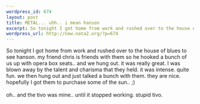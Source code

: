 ```yaml
--- 
wordpress_id: 674
layout: post
title: METAL... uhh.. i mean hanson
excerpt: So tonight I got home from work and rushed over to the house of blues to see hanson. my friend chris is friends with them so he hooked a bunch of us up with opera box seats.. and we hung out. it was really great. I was blown away by the talent and charisma that they held. it was intense. quite fun. we then hung out and just talked a bunch with them. they are nice. hopefully I got them to purchase...
wordpress_url: http://new.nata2.org/?p=674
---
```

So tonight I got home from work and rushed over to the house of blues to see hanson. my friend chris is friends with them so he hooked a bunch of us up with opera box seats.. and we hung out. it was really great. I was blown away by the talent and charisma that they held. it was intense. quite fun. we then hung out and just talked a bunch with them. they are nice. hopefully I got them to purchase some of the sun.. ;)<br/><br/>oh.. and the tivo was mine.. until it stopped working. stupid tivo. 
